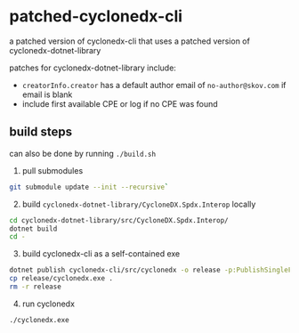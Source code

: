 # patched-cyclonedx-cli

a patched version of cyclonedx-cli that uses a patched version of cyclonedx-dotnet-library

patches for cyclonedx-dotnet-library include:

- `creatorInfo.creator` has a default author email of `no-author@skov.com` if email is blank
- include first available CPE or log if no CPE was found

## build steps

can also be done by running `./build.sh`

1. pull submodules

```sh
git submodule update --init --recursive`
```

2. build `cyclonedx-dotnet-library/CycloneDX.Spdx.Interop` locally

```sh
cd cyclonedx-dotnet-library/src/CycloneDX.Spdx.Interop/
dotnet build
cd -
```

3. build cyclonedx-cli as a self-contained exe

```sh
dotnet publish cyclonedx-cli/src/cyclonedx -o release -p:PublishSingleFile=true --self-contained true
cp release/cyclonedx.exe .
rm -r release
```

4. run cyclonedx

```sh
./cyclonedx.exe
```
